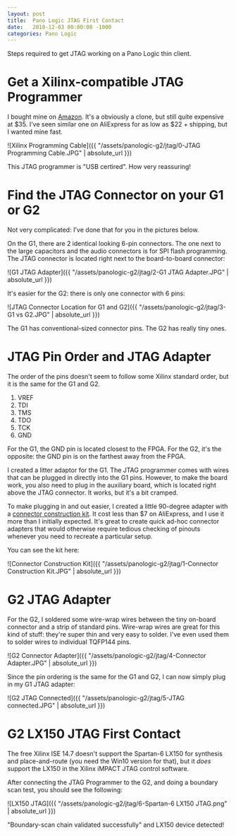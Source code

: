 ```yaml
---
layout: post
title:  Pano Logic JTAG First Contact
date:   2018-12-03 00:00:00 -1000
categories: Pano Logic
---
```


Steps required to get JTAG working on a Pano Logic thin client.

# Get a Xilinx-compatible JTAG Programmer

I bought mine on [Amazon](https://www.amazon.com/gp/product/B06XF5HK3K). It's a obviously a clone, but still
quite expensive at $35. I've seen similar one on AliExpress for as low as $22 + shipping, but I wanted mine
fast.

![Xilinx Programming Cable]({{ "/assets/panologic-g2/jtag/0-JTAG Programming Cable.JPG" | absolute_url }})

This JTAG programmer is "USB certired". How very reassuring!

# Find the JTAG Connector on your G1 or G2

Not very complicated: I've done that for you in the pictures below. 

On the G1, there are 2 identical looking 6-pin connectors. The one next
to the large capacitors and the audio connectors is for SPI flash programming.
The JTAG connector is located right next to the board-to-board connector:

![G1 JTAG Adapter]({{ "/assets/panologic-g2/jtag/2-G1 JTAG Adapter.JPG" | absolute_url }})

It's easier for the G2: there is only one connector with 6 pins:

![JTAG Connector Location for G1 and G2]({{ "/assets/panologic-g2/jtag/3-G1 vs G2.JPG" | absolute_url }})

The G1 has conventional-sized connector pins. The G2 has really tiny ones. 

# JTAG Pin Order and JTAG Adapter

The order of the pins doesn't seem to follow some Xilinx standard order, but it is 
the same for the G1 and G2. 

1. VREF
2. TDI
3. TMS
4. TDO
5. TCK
6. GND

For the G1, the GND pin is located closest to the FPGA. For the G2, it's the opposite: 
the GND pin is on the farthest away from the FPGA.

I created a litter adaptor for the G1. The JTAG programmer comes with wires that can
be plugged in directly into the G1 pins. However, to make the board work, you also need to 
plug in the auxiliary board, which is located right above the JTAG connector. It works, but
it's a bit cramped.

To make plugging in and out easier, I created a little 90-degree adapter with a 
[connector construction kit](https://www.aliexpress.com/item/620pcs-Dupont-Connector-2-54mm-Dupont-Cable-Jumper-Wire-Pin-Header-Housing-Kit-Male-Crimp-Pins/32839071531.html). 
It cost less than $7 on AliExpress, and I use it more than I initially expected. It's great
to create quick ad-hoc connector adapters that would otherwise require tedious checking of
pinouts whenever you need to recreate a particular setup.

You can see the kit here:

![Connector Construction Kit]({{ "/assets/panologic-g2/jtag/1-Connector Construction Kit.JPG" | absolute_url }})

# G2 JTAG Adapter

For the G2, I soldered some wire-wrap wires between the tiny on-board connector and a strip of standard pins.
Wire-wrap wires are great for this kind of stuff: they're super thin and very easy to solder. 
I've even used them to solder wires to individual TQFP144 pins. 

![G2 Connector Adapter]({{ "/assets/panologic-g2/jtag/4-Connector Adapter.JPG" | absolute_url }})

Since the pin ordering is the same for the G1 and G2, I can now simply plug in my G1 JTAG adapter:

![G2 JTAG Connected]({{ "/assets/panologic-g2/jtag/5-JTAG connected.JPG" | absolute_url }})

# G2 LX150 JTAG First Contact

The free Xilinx ISE 14.7 doesn't support the Spartan-6 LX150 for synthesis and place-and-route (you need the Win10 version for that),
but it *does* support the LX150 in the Xilinx iMPACT JTAG control software.

After connecting the JTAG Programmer to the G2, and doing a boundary scan test, you should see the following:

![LX150 JTAG]({{ "/assets/panologic-g2/jtag/6-Spartan-6 LX150 JTAG.png" | absolute_url }})

"Boundary-scan chain validated successfully" and LX150 device detected!




